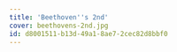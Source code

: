```yaml
---
title: 'Beethoven''s 2nd'
cover: beethovens-2nd.jpg
id: d8001511-b13d-49a1-8ae7-2cec82d8bbf0
---
```

